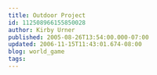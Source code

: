 ```yaml
---
title: Outdoor Project
id: 112508966155850028
author: Kirby Urner
published: 2005-08-26T13:54:00.000-07:00
updated: 2006-11-15T11:43:01.674-08:00
blog: world_game
tags: 
---
```


